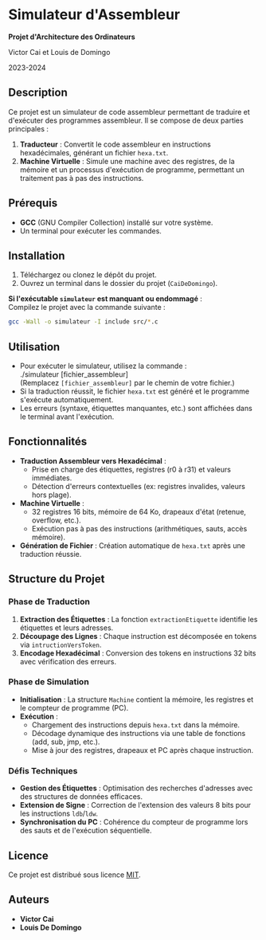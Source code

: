 # Simulateur d'Assembleur  
**Projet d'Architecture des Ordinateurs**  

Victor Cai et Louis de Domingo  

2023-2024  

## Description  
Ce projet est un simulateur de code assembleur permettant de traduire et d'exécuter des programmes assembleur. Il se compose de deux parties principales :  
1. **Traducteur** : Convertit le code assembleur en instructions hexadécimales, générant un fichier `hexa.txt`.  
2. **Machine Virtuelle** : Simule une machine avec des registres, de la mémoire et un processus d'exécution de programme, permettant un traitement pas à pas des instructions.  

## Prérequis  
- **GCC** (GNU Compiler Collection) installé sur votre système.  
- Un terminal pour exécuter les commandes.  

## Installation  
1. Téléchargez ou clonez le dépôt du projet.  
2. Ouvrez un terminal dans le dossier du projet (`CaiDeDomingo`).  

**Si l'exécutable `simulateur` est manquant ou endommagé** :  
Compilez le projet avec la commande suivante : 
```bash 
gcc -Wall -o simulateur -I include src/*.c  
```
## Utilisation  
- Pour exécuter le simulateur, utilisez la commande :  
  ./simulateur [fichier_assembleur]  
  (Remplacez `[fichier_assembleur]` par le chemin de votre fichier.)  
- Si la traduction réussit, le fichier `hexa.txt` est généré et le programme s'exécute automatiquement.  
- Les erreurs (syntaxe, étiquettes manquantes, etc.) sont affichées dans le terminal avant l'exécution.  

## Fonctionnalités  
- **Traduction Assembleur vers Hexadécimal** :  
  - Prise en charge des étiquettes, registres (r0 à r31) et valeurs immédiates.  
  - Détection d'erreurs contextuelles (ex: registres invalides, valeurs hors plage).  
- **Machine Virtuelle** :  
  - 32 registres 16 bits, mémoire de 64 Ko, drapeaux d'état (retenue, overflow, etc.).  
  - Exécution pas à pas des instructions (arithmétiques, sauts, accès mémoire).  
- **Génération de Fichier** : Création automatique de `hexa.txt` après une traduction réussie.  

## Structure du Projet  
### Phase de Traduction  
1. **Extraction des Étiquettes** : La fonction `extractionEtiquette` identifie les étiquettes et leurs adresses.  
2. **Découpage des Lignes** : Chaque instruction est décomposée en tokens via `intructionVersToken`.  
3. **Encodage Hexadécimal** : Conversion des tokens en instructions 32 bits avec vérification des erreurs.  

### Phase de Simulation  
- **Initialisation** : La structure `Machine` contient la mémoire, les registres et le compteur de programme (PC).  
- **Exécution** :  
  - Chargement des instructions depuis `hexa.txt` dans la mémoire.  
  - Décodage dynamique des instructions via une table de fonctions (add, sub, jmp, etc.).  
  - Mise à jour des registres, drapeaux et PC après chaque instruction.  

### Défis Techniques  
- **Gestion des Étiquettes** : Optimisation des recherches d'adresses avec des structures de données efficaces.  
- **Extension de Signe** : Correction de l'extension des valeurs 8 bits pour les instructions `ldb`/`ldw`.  
- **Synchronisation du PC** : Cohérence du compteur de programme lors des sauts et de l'exécution séquentielle.  

## Licence  
Ce projet est distribué sous licence [MIT](https://fr.wikipedia.org/wiki/Licence_MIT).  

## Auteurs  
- **Victor Cai**  
- **Louis De Domingo**  